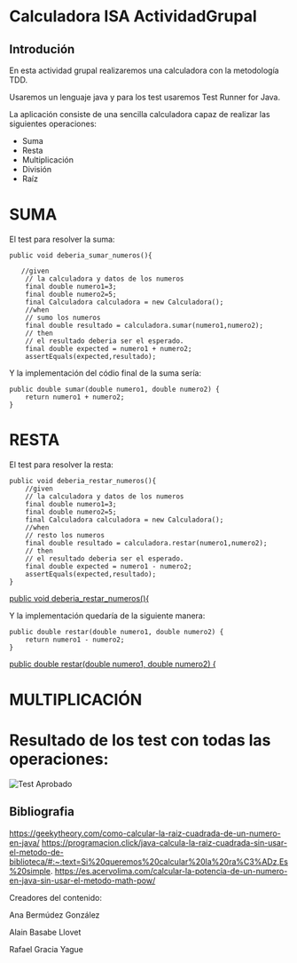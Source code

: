 # Calculadora ISA ActividadGrupal #

## Introdución ##

En esta actividad grupal realizaremos una calculadora con la metodología TDD.

Usaremos un lenguaje java y para los test usaremos Test Runner for Java.

La aplicación consiste de una sencilla calculadora capaz de realizar las siguientes operaciones:

* Suma
* Resta
* Multiplicación
* División
* Raíz

# SUMA #

El test para resolver la suma:

    public void deberia_sumar_numeros(){

       //given
        // la calculadora y datos de los numeros
        final double numero1=3;
        final double numero2=5;
        final Calculadora calculadora = new Calculadora();
        //when
        // sumo los numeros
        final double resultado = calculadora.sumar(numero1,numero2);
        // then
        // el resultado deberia ser el esperado.
        final double expected = numero1 + numero2;
        assertEquals(expected,resultado);

Y la implementación del códio final de la suma sería:

    public double sumar(double numero1, double numero2) {
        return numero1 + numero2;
    } 

# RESTA #

El test para resolver la resta:

    public void deberia_restar_numeros(){
        //given
        // la calculadora y datos de los numeros
        final double numero1=3;
        final double numero2=5;
        final Calculadora calculadora = new Calculadora();
        //when
        // resto los numeros
        final double resultado = calculadora.restar(numero1,numero2);
        // then
        // el resultado deberia ser el esperado.
        final double expected = numero1 - numero2;
        assertEquals(expected,resultado);
    }
[public void deberia_restar_numeros(){](https://github.com/AnaElectroviral/Calculadora_ISA_ActividadGrupal/blob/03af8c086b3232ba8e15f74ee76ee114fb20a64f/Calculadora/src/test/java/CalculadoraTest.java#L23-L36)

Y la implementación quedaría de la siguiente manera: 

    public double restar(double numero1, double numero2) {
        return numero1 - numero2;
    }

[public double restar(double numero1, double numero2) {](https://github.com/AnaElectroviral/Calculadora_ISA_ActividadGrupal/blob/2f54a49226c7a86bff3c80edbe8d63c2c9949873/Calculadora/src/main/java/Calculadora.java#L11-L14)

# MULTIPLICACIÓN #










# Resultado de los test con todas las operaciones:

![Test Aprobado](https://am4pap001files.storage.live.com/y4mCVS9J7L2DzDAsT3M7uRFt_6la4043khVoXY0_J2n_OSnpE0_k2JBVZ1tnYO2D0Yya1St6-qp7LZQaFE5CmoBZ2lYFCP5C5qtFhpaHvclqj0mSjAWu4rMjB7_uYnB0OPkHwI6JQJBgNs1z94JQsfJra29ru4wo8xKuBIF9VTdvrvF7XQPQKPUq99W0qr93Pno_Hg8kqRViu6VRuAOWhwNENRrBjU0WShvb9_QNa-EiJ4?encodeFailures=1&width=542&height=365)


## Bibliografia ##

https://geekytheory.com/como-calcular-la-raiz-cuadrada-de-un-numero-en-java/
https://programacion.click/java-calcula-la-raiz-cuadrada-sin-usar-el-metodo-de-biblioteca/#:~:text=Si%20queremos%20calcular%20la%20ra%C3%ADz,Es%20simple.
https://es.acervolima.com/calcular-la-potencia-de-un-numero-en-java-sin-usar-el-metodo-math-pow/

Creadores del contenido:

Ana Bermúdez González

Alain Basabe Llovet

Rafael Gracia Yague
